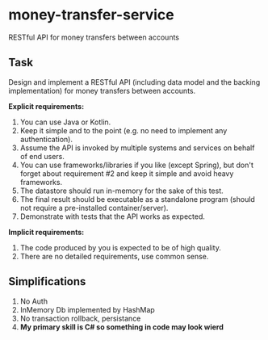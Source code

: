 # money-transfer-service
RESTful API for money transfers between accounts

## Task
Design and implement a RESTful API (including data model and the backing implementation) for
money transfers between accounts.

**Explicit requirements:**
1. You can use Java or Kotlin.
2. Keep it simple and to the point (e.g. no need to implement any authentication).
3. Assume the API is invoked by multiple systems and services on behalf of end users.
4. You can use frameworks/libraries if you like (except Spring), but don't forget about
requirement #2 and keep it simple and avoid heavy frameworks.
5. The datastore should run in-memory for the sake of this test.
6. The final result should be executable as a standalone program (should not require a
pre-installed container/server).
7. Demonstrate with tests that the API works as expected.

**Implicit requirements:**
1. The code produced by you is expected to be of high quality.
2. There are no detailed requirements, use common sense.

## Simplifications
1. No Auth
2. InMemory Db implemented by HashMap
3. No transaction rollback, persistance
4. **My primary skill is C# so something in code may look wierd**
